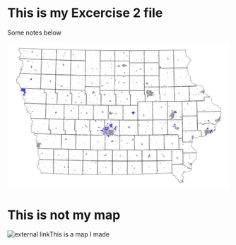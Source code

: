# This is my Excercise 2 file
Some notes below

![This is a map I made](ex2b_2.jpeg)

# This is not my map
![external linkThis is a map I made](https://ontheworldmap.com/usa/state/iowa/map-of-iowa.jpg)
